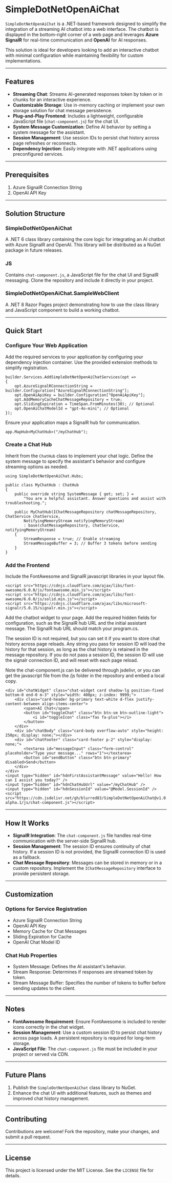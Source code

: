 # SimpleDotNetOpenAiChat

`SimpleDotNetOpenAiChat` is a .NET-based framework designed to simplify the integration of a streaming AI chatbot into a web interface. The chatbot is displayed in the bottom-right corner of a web page and leverages **Azure SignalR** for real-time communication and **OpenAI** for AI responses.

This solution is ideal for developers looking to add an interactive chatbot with minimal configuration while maintaining flexibility for custom implementations.

---

## Features

- **Streaming Chat**: Streams AI-generated responses token by token or in chunks for an interactive experience.
- **Customizable Storage**: Use in-memory caching or implement your own storage solution for chat message persistence.
- **Plug-and-Play Frontend**: Includes a lightweight, configurable JavaScript file (`chat-component.js`) for the chat UI.
- **System Message Customization**: Define AI behavior by setting a system message for the assistant.
- **Session Management**: Use session IDs to persist chat history across page refreshes or reconnects.
- **Dependency Injection**: Easily integrate with .NET applications using preconfigured services.

---

## Prerequisites

1. Azure SignalR Connection String
2. OpenAI API Key

---

## Solution Structure

### SimpleDotNetOpenAiChat

A .NET 6 class library containing the core logic for integrating an AI chatbot with Azure SignalR and OpenAI. This library will be distributed as a NuGet package in future releases.

### JS

Contains `chat-component.js`, a JavaScript file for the chat UI and SignalR messaging. Clone the repository and include it directly in your project.

### SimpleDotNetOpenAiChat.SampleWebClient

A .NET 8 Razor Pages project demonstrating how to use the class library and JavaScript component to build a working chatbot.

---

## Quick Start

### Configure Your Web Application

Add the required services to your application by configuring your dependency injection container. Use the provided extension methods to simplify registration.

```
builder.Services.AddSimpleDotNetOpenAiChatServices(opt =>
{
    opt.AzureSignalRConnectionString = builder.Configuration["AzureSignalRConnectionString"];
    opt.OpenAiApiKey = builder.Configuration["OpenAiApiKey"];
    opt.AddMemoryCacheChatMessageRepository = true;
    opt.SlidingExpiration = TimeSpan.FromMinutes(30); // Optional
    opt.OpenAiChatModelId = "gpt-4o-mini"; // Optional
});
```

Ensure your application maps a SignalR hub for communication.

```
app.MapHub<MyChatHub>("/myChatHub");
```

### Create a Chat Hub

Inherit from the `ChatHub` class to implement your chat logic. Define the system message to specify the assistant's behavior and configure streaming options as needed.

```
using SimpleDotNetOpenAiChat.Hubs;

public class MyChatHub : ChatHub
{
    public override string SystemMessage { get; set; } =
        "You are a helpful assistant. Answer questions and assist with troubleshooting.";

    public MyChatHub(IChatMessageRepository chatMessageRepository, ChatService chatService,
        NotifyingMemoryStream notifyingMemoryStream) 
        : base(chatMessageRepository, chatService, notifyingMemoryStream)
    {
        StreamResponse = true; // Enable streaming
        StreamMessageBuffer = 3; // Buffer 3 tokens before sending
    }
}
```

### Add the Frontend

Include the FontAwesome and SignalR javascript libraries in your layout file. 

```
<script src="https://cdnjs.cloudflare.com/ajax/libs/font-awesome/6.0.0/js/fontawesome.min.js"></script>
<script src="https://cdnjs.cloudflare.com/ajax/libs/font-awesome/6.0.0/js/solid.min.js"></script>
<script src="https://cdnjs.cloudflare.com/ajax/libs/microsoft-signalr/5.0.15/signalr.min.js"></script>
```

Add the chatbot widget to your page. Add the required hidden fields for configuration, such as the SignalR hub URL and the initial assistant message. The SignalR hub URL should match your program.cs. 

The session ID is not required, but you can set it if you want to store chat history across page reloads. Any string you pass for session ID will load the history for that session, as long as the chat history is retained in the message repository. If you do not pass a session ID, the session ID will use the signalr connection ID, and will reset with each page reload.

Note the chat-component.js can be delivered through jsdelivr, or you can get the javascript file from the /js folder in the repository and embed a local copy.

```
<div id="chatWidget" class="chat-widget card shadow-lg position-fixed bottom-0 end-0 m-3" style="width: 400px; z-index: 9999;">
    <div class="card-header bg-primary text-white d-flex justify-content-between align-items-center">
        <span>AI Chat</span>
        <button id="toggleChat" class="btn btn-sm btn-outline-light">
            <i id="toggleIcon" class="fas fa-plus"></i>
        </button>
    </div>
    <div id="chatBody" class="card-body overflow-auto" style="height: 250px; display: none;"></div>
    <div id="chatFooter" class="card-footer p-2" style="display: none;">
        <textarea id="messageInput" class="form-control" placeholder="Type your message..." rows="1"></textarea>
        <button id="sendButton" class="btn btn-primary" disabled>Send</button>
    </div>
</div>
<input type="hidden" id="hdnFirstAssistantMessage" value="Hello! How can I assist you today?" />
<input type="hidden" id="hdnChatHubUrl" value="/myChatHub" />
<input type="hidden" id="hdnSessionId" value="@Model.SessionId" />
<script src="https://cdn.jsdelivr.net/gh/blurred83/SimpleDotNetOpenAiChat@v1.0.0-alpha.1/js/chat-component.js"></script>
```

---

## How It Works

- **SignalR Integration**: The `chat-component.js` file handles real-time communication with the server-side SignalR hub.
- **Session Management**: The session ID ensures continuity of chat history. If a session ID is not provided, the SignalR connection ID is used as a fallback.
- **Chat Message Repository**: Messages can be stored in memory or in a custom repository. Implement the `IChatMessageRepository` interface to provide persistent storage.

---

## Customization

### Options for Service Registration

- Azure SignalR Connection String
- OpenAI API Key
- Memory Cache for Chat Messages
- Sliding Expiration for Cache
- OpenAI Chat Model ID

### Chat Hub Properties

- System Message: Defines the AI assistant's behavior.
- Stream Response: Determines if responses are streamed token by token.
- Stream Message Buffer: Specifies the number of tokens to buffer before sending updates to the client.

---

## Notes

- **FontAwesome Requirement**: Ensure FontAwesome is included to render icons correctly in the chat widget.
- **Session Management**: Use a custom session ID to persist chat history across page loads. A persistent repository is required for long-term storage.
- **JavaScript File**: The `chat-component.js` file must be included in your project or served via CDN.

---

## Future Plans

1. Publish the `SimpleDotNetOpenAiChat` class library to NuGet.
2. Enhance the chat UI with additional features, such as themes and improved chat history management.

---

## Contributing

Contributions are welcome! Fork the repository, make your changes, and submit a pull request.

---

## License

This project is licensed under the MIT License. See the `LICENSE` file for details.
